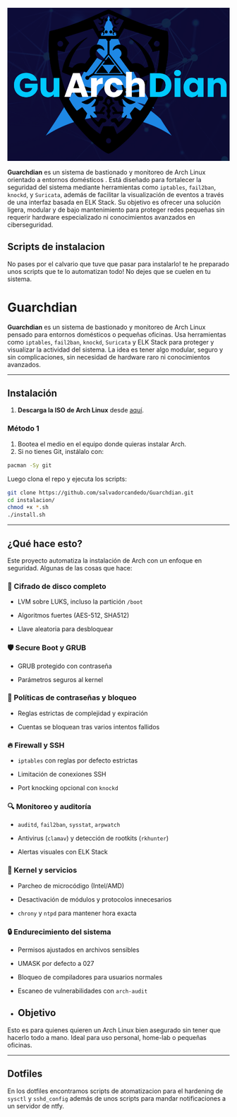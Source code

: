 ![](Imgs/Pasted%20image%2020250505195944.png)

**Guarchdian** es un sistema de bastionado y monitoreo de Arch Linux orientado a entornos domésticos . Está diseñado para fortalecer la seguridad del sistema mediante herramientas como `iptables`, `fail2ban`, `knockd`, y `Suricata`, además de facilitar la visualización de eventos a través de una interfaz basada en ELK Stack. Su objetivo es ofrecer una solución ligera, modular y de bajo mantenimiento para proteger redes pequeñas sin requerir hardware especializado ni conocimientos avanzados en ciberseguridad.

## Scripts de instalacion

No pases por el calvario que tuve que pasar para instalarlo! te he preparado unos scripts que te lo automatizan todo! No dejes que se cuelen en tu sistema.

# Guarchdian

**Guarchdian** es un sistema de bastionado y monitoreo de Arch Linux pensado para entornos domésticos o pequeñas oficinas. Usa herramientas como `iptables`, `fail2ban`, `knockd`, `Suricata` y ELK Stack para proteger y visualizar la actividad del sistema. La idea es tener algo modular, seguro y sin complicaciones, sin necesidad de hardware raro ni conocimientos avanzados.

---

## Instalación

1. **Descarga la ISO de Arch Linux** desde [aquí](https://archlinux.org/download/).

### Método 1

1. Bootea el medio en el equipo donde quieras instalar Arch.
2. Si no tienes Git, instálalo con:

```bash
pacman -Sy git
```


Luego clona el repo y ejecuta los scripts:
```bash
git clone https://github.com/salvadorcandedo/Guarchdian.git
cd instalacion/
chmod +x *.sh
./install.sh
```
---



## ¿Qué hace esto?

Este proyecto automatiza la instalación de Arch con un enfoque en seguridad. Algunas de las cosas que hace:

### 🔐 Cifrado de disco completo

- LVM sobre LUKS, incluso la partición `/boot`
    
- Algoritmos fuertes (AES-512, SHA512)
    
- Llave aleatoria para desbloquear
    

### 🛡️ Secure Boot y GRUB

- GRUB protegido con contraseña
    
- Parámetros seguros al kernel
    

### 🧱 Políticas de contraseñas y bloqueo

- Reglas estrictas de complejidad y expiración
    
- Cuentas se bloquean tras varios intentos fallidos
    

### 🔥 Firewall y SSH

- `iptables` con reglas por defecto estrictas
    
- Limitación de conexiones SSH
    
- Port knocking opcional con `knockd`
    

### 🔍 Monitoreo y auditoría

- `auditd`, `fail2ban`, `sysstat`, `arpwatch`
    
- Antivirus (`clamav`) y detección de rootkits (`rkhunter`)
    
- Alertas visuales con ELK Stack
    

### 🧬 Kernel y servicios

- Parcheo de microcódigo (Intel/AMD)
    
- Desactivación de módulos y protocolos innecesarios
    
- `chrony` y `ntpd` para mantener hora exacta
    

### 🔒 Endurecimiento del sistema

- Permisos ajustados en archivos sensibles
    
- UMASK por defecto a 027
    
- Bloqueo de compiladores para usuarios normales
    
- Escaneo de vulnerabilidades con `arch-audit`

- ## Objetivo

Esto es para quienes quieren un Arch Linux bien asegurado sin tener que hacerlo todo a mano. Ideal para uso personal, home-lab o pequeñas oficinas.
    

---


## Dotfiles

En los dotfiles encontramos scripts de atomatizacion para el hardening de `sysctl` y `sshd_config` además de unos scripts para mandar notificaciones a un servidor de ntfy.
